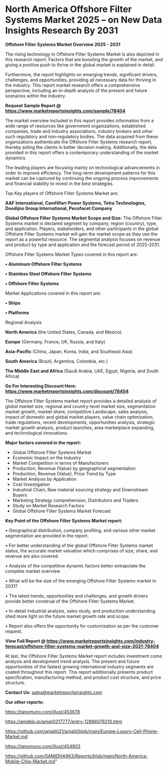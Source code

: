  # North America Offshore Filter Systems Market 2025 – on New Data Insights Research By 2031

<Strong> Offshore Filter Systems Market Overview 2025 - 2031</strong>

The rising technology in Offshore Filter Systems Market is also depicted in this research report. Factors that are boosting the growth of the market, and giving a positive push to thrive in the global market is explained in detail.

Furthermore, the report highlights on emerging trends, significant drivers, challenges, and opportunities, providing all necessary data for thriving in the industry. This report market research offers a comprehensive perspective, including an in-depth analysis of the present and future scenarios within the industry.

<strong>Request Sample Report @ <a href=https://www.marketreportsinsights.com/sample/78404>https://www.marketreportsinsights.com/sample/78404</a></strong>

The market overview included in this report provides information from a wide range of resources like government organizations, established companies, trade and industry associations, industry brokers and other such regulatory and non-regulatory bodies. The data acquired from these organizations authenticate the Offshore Filter Systems research report, thereby aiding the clients in better decision making. Additionally, the data provided in this report offers a contemporary understanding of the market dynamics.

The leading players are focusing mainly on technological advancements in order to improve efficiency. The long-term development patterns for this market can be captured by continuing the ongoing process improvements and financial stability to invest in the best strategies.

Top Key players of Offshore Filter Systems Market are:

<strong>AAF International, Camfilfarr Power Systems, Tetra Technologies, Doedijns Group International, Pecofacet Company</strong>

<strong><b>Global Offshore Filter Systems Market Scope and Size:</b></strong>
The Offshore Filter Systems market is declared segment by company, region (country), type, and application. Players, stakeholders, and other participants in the global Offshore Filter Systems market will gain the market scope as they use the report as a powerful resource. The segmental analysis focuses on revenue and product by type and application and the forecast period of 2025-2031.

Offshore Filter Systems Market Types covered in this report are:

<strong>• Aluminum Offshore Filter Systems

• Stainless Steel Offshore Filter Systems

• Offshore Filter Systems</strong>

Market Applications covered in this report are:

<strong>• Ships

• Platforms</strong> 

Regional Analysis

<strong>North America</strong> (the United States, Canada, and Mexico)

<strong>Europe</strong> (Germany, France, UK, Russia, and Italy)

<strong>Asia-Pacific</strong> (China, Japan, Korea, India, and Southeast Asia)

<strong>South America</strong> (Brazil, Argentina, Colombia, etc.)

<strong>The Middle East and Africa</strong> (Saudi Arabia, UAE, Egypt, Nigeria, and South Africa)

<strong>Go For Interesting Discount Here: <a href=https://www.marketreportsinsights.com/discount/78404>https://www.marketreportsinsights.com/discount/78404</a></strong>

The Offshore Filter Systems market report provides a detailed analysis of global market size, regional and country-level market size, segmentation market growth, market share, competitive Landscape, sales analysis, impact of domestic and global market players, value chain optimization, trade regulations, recent developments, opportunities analysis, strategic market growth analysis, product launches, area marketplace expanding, and technological innovations.

<strong><b>Major factors covered in the report:</b></strong>
<ul>
  <li>Global Offshore Filter Systems Market </li>
  <li>Economic Impact on the Industry</li>
  <li>Market Competition in terms of Manufacturers</li>
  <li>Production, Revenue (Value) by geographical segmentation</li>
  <li>Production, Revenue (Value), Price Trend by Type</li>
  <li>Market Analysis by Application</li>
  <li>Cost Investigation</li>
  <li>Industrial Chain, Raw material sourcing strategy and Downstream Buyers</li>
  <li>Marketing Strategy comprehension, Distributors and Traders</li>
  <li>Study on Market Research Factors</li>
  <li>Global Offshore Filter Systems Market Forecast</li>
</ul>

<strong><b>Key Point of the Offshore Filter Systems Market report:</b></strong>

• Geographical distribution, company profiling, and various other market segmentation are provided in the report.

• For better understanding of the global Offshore Filter Systems market status, the accurate market valuation which comprises of size, share, and revenue are also covered.

• Analysis of the competitive dynamic factors better extrapolate the complete market overview

• What will be the size of the emerging Offshore Filter Systems market in 2031?

• The latest trends, opportunities and challenges, and growth drivers provide better construal of the Offshore Filter Systems Market.

• In-detail industrial analysis, sales study, and production understanding shed more light on the future market growth rate and scope.

• Report also offers the opportunity for customization as per the customer request.

<strong><b>View Full Report @ <a href=https://www.marketreportsinsights.com/industry-forecast/offshore-filter-systems-market-growth-and-size-2021-78404>https://www.marketreportsinsights.com/industry-forecast/offshore-filter-systems-market-growth-and-size-2021-78404</a></b></strong>


At last, the Offshore Filter Systems Market report includes investment come analysis and development trend analysis. The present and future opportunities of the fastest growing international industry segments are coated throughout this report. This report additionally presents product specification, manufacturing method, and product cost structure, and price structure.

<strong>Contact Us:</strong>
sales@marketreportsinsights.com

<strong>Our other reports:</strong>

<a href=https://tanomuno.com/illust/453678>https://tanomuno.com/illust/453678</a>

<a href=https://ameblo.jp/anjali0217777/entry-12886076210.html>https://ameblo.jp/anjali0217777/entry-12886076210.html</a>

<a href=https://github.com/anjaliiii21/anjalii/blob/main/Europe-Luxury-Cell-Phone-Market.md>https://github.com/anjaliiii21/anjalii/blob/main/Europe-Luxury-Cell-Phone-Market.md</a>

<a href=https://tanomuno.com/illust/454803>https://tanomuno.com/illust/454803</a>

<a href=https://github.com/SAMIDHA963/Reports/blob/main/North-America-Mobile-Chip-Market.md>https://github.com/SAMIDHA963/Reports/blob/main/North-America-Mobile-Chip-Market.md</a>"
